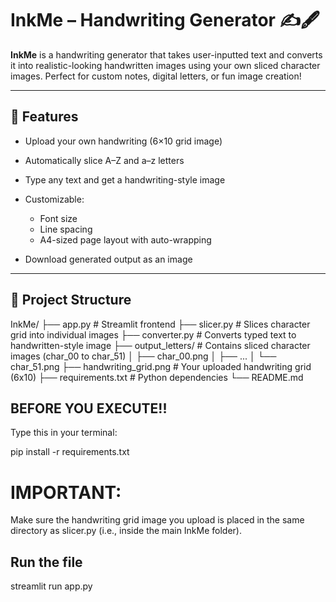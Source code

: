 # InkMe – Handwriting Generator ✍️🖋️

**InkMe** is a handwriting generator that takes user-inputted text and converts it into realistic-looking handwritten images using your own sliced character images. Perfect for custom notes, digital letters, or fun image creation!

---

## 🚀 Features

* Upload your own handwriting (6×10 grid image)
* Automatically slice A–Z and a–z letters
* Type any text and get a handwriting-style image
* Customizable:

  * Font size
  * Line spacing
  * A4-sized page layout with auto-wrapping

* Download generated output as an image

---

## 📁 Project Structure
InkMe/
├── app.py # Streamlit frontend
├── slicer.py # Slices character grid into individual images
├── converter.py # Converts typed text to handwritten-style image
├── output_letters/ # Contains sliced character images (char_00 to char_51)
│ ├── char_00.png
│ ├── ...
│ └── char_51.png
├── handwriting_grid.png # Your uploaded handwriting grid (6x10)
├── requirements.txt # Python dependencies
└── README.md


## BEFORE YOU EXECUTE!!


Type this in your terminal:



pip install -r requirements.txt



# IMPORTANT:
Make sure the handwriting grid image you upload is placed in the same directory as slicer.py (i.e., inside the main InkMe folder).



## Run the file

streamlit run app.py

